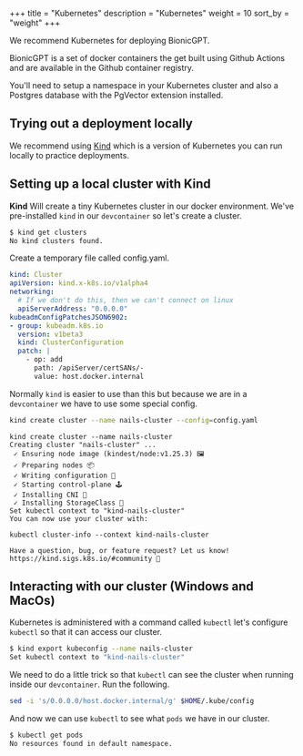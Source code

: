 +++
title = "Kubernetes"
description = "Kubernetes"
weight = 10
sort_by = "weight"
+++

We recommend Kubernetes for deploying BionicGPT.

BionicGPT is a set of docker containers the get built using Github Actions and are available in the Github container registry.

You'll need to setup a namespace in your Kubernetes cluster and also a Postgres database with the PgVector extension installed.

## Trying out a deployment locally

We recommend using [Kind](https://kind.sigs.k8s.io/) which is a version of Kubernetes you can run locally to practice deployments.

## Setting up a local cluster with Kind

**Kind** Will create a tiny Kubernetes cluster in our docker environment. We've pre-installed `kind` in our `devcontainer` so let's create a cluster.

```sh
$ kind get clusters
No kind clusters found.
```

Create a temporary file called config.yaml.

```yaml
kind: Cluster
apiVersion: kind.x-k8s.io/v1alpha4
networking:
  # If we don't do this, then we can't connect on linux
  apiServerAddress: "0.0.0.0"
kubeadmConfigPatchesJSON6902:
- group: kubeadm.k8s.io
  version: v1beta3
  kind: ClusterConfiguration
  patch: |
    - op: add
      path: /apiServer/certSANs/-
      value: host.docker.internal
```

Normally `kind` is easier to use than this but because we are in a `devcontainer` we have to use some special config.

```sh
kind create cluster --name nails-cluster --config=config.yaml
```

```sh$ 
kind create cluster --name nails-cluster
Creating cluster "nails-cluster" ...
 ✓ Ensuring node image (kindest/node:v1.25.3) 🖼
 ✓ Preparing nodes 📦  
 ✓ Writing configuration 📜 
 ✓ Starting control-plane 🕹️ 
 ✓ Installing CNI 🔌 
 ✓ Installing StorageClass 💾 
Set kubectl context to "kind-nails-cluster"
You can now use your cluster with:

kubectl cluster-info --context kind-nails-cluster

Have a question, bug, or feature request? Let us know! https://kind.sigs.k8s.io/#community 🙂
```

## Interacting with our cluster (Windows and MacOs)

Kubernetes is administered with a command called `kubectl` let's configure `kubectl` so that it can access our cluster.

```sh
$ kind export kubeconfig --name nails-cluster
Set kubectl context to "kind-nails-cluster"
```

We need to do a little trick so that `kubectl` can see the cluster when running inside our `devcontainer`. Run the following.

```sh
sed -i 's/0.0.0.0/host.docker.internal/g' $HOME/.kube/config
```

And now we can use `kubectl` to see what `pods` we have in our cluster.

```sh
$ kubectl get pods
No resources found in default namespace.
```